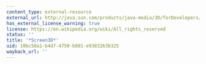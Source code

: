 ```yaml
---
content_type: external-resource
external_url: http://java.sun.com/products/java-media/3D/forDevelopers/J3D_1_2_API/j3dapi/javax/media/j3d/Screen3D.html
has_external_license_warning: true
license: https://en.wikipedia.org/wiki/All_rights_reserved
status: ''
title: '*Screen3D*'
uid: 10bc50a1-b4d7-4750-b881-e9383263b325
wayback_url: ''
---
```

